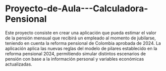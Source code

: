 # Proyecto-de-Aula---Calculadora-Pensional
Este proyecto consiste en crear una aplicación que pueda estimar el valor de la pensión mensual que recibirá un empleado al momento de jubilarse, teniendo en cuenta la reforma pensional de Colombia aprobada de 2024.
La aplicación aplica las nuevas reglas del modelo de pilares establecido en la reforma pensional 2024, permitiendo simular distintos escenarios de pensión con base a la información personal y variables económicas actualizadas.
